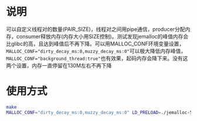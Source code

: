 说明
========
可以自定义线程对的数量(PAIR_SIZE)，线程对之间用pipe通信，producer分配内存，consumer释放内存(内存大小用SIZE控制)。测试发现jemalloc的峰值内存会比glibc的高，且达到峰值后不再下降。可以用MALLOC_CONF环境变量设置，`MALLOC_CONF="dirty_decay_ms:0,muzzy_decay_ms:0"`可以极大降低内存峰值，`MALLOC_CONF="background_thread:true"`也有效果，起码内存会降下来。没有这两个设置，内存一直停留在130M左右不再下降

使用方式
=======
```bash
make
MALLOC_CONF="dirty_decay_ms:0,muzzy_decay_ms:0" LD_PRELOAD=./jemalloc-5.1.0/lib/libjemalloc.so.2 ./main
```
